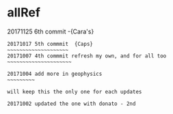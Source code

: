 # allRef


20171125 6th commit -{Cara's}
~~~~~~~~~~~~~~~~~~~~~~
20171017 5th commmit  {Caps}
~~~~~~~~~~~~~~~~~~~~
20171007 4th commmit refresh my own, and for all too
~~~~~~~~~~~~~~~~~~~~~

20171004 add more in geophysics
~~~~~~~~~

will keep this the only one for each updates

20171002 updated the one with donato - 2nd


